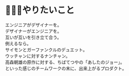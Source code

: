 # 🙋🏻‍♂️やりたいこと

エンジニアがデザイナーを。\
デザイナーがエンジニアを。\
互いが互いを引き立て合う。\
例えるなら。\
サイモンとガーファンクルのデュエット。\
ウッチャンに対するナンチャン。\
高森朝雄の原作に対する、ちばてつやの「あしたのジョー」。\
といった感じのチームワークの末に、出来上がるプロダクト。

